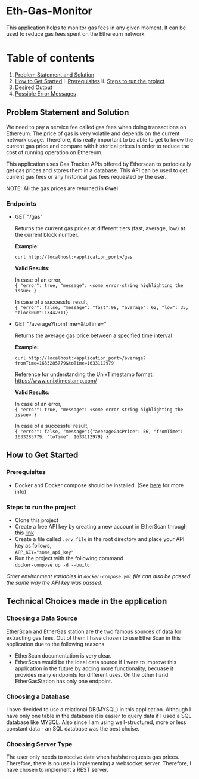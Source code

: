 # Eth-Gas-Monitor
This application helps to monitor gas fees in any given moment. It can be used to reduce gas fees spent on the Ethereum network

# Table of contents
1. [Problem Statement and Solution](#problem)
2. [How to Get Started](#started)
  i. [Prerequisites](#prerequisites)
  ii. [Steps to run the project](#steps)
4. [Desired Output](#output)
5. [ Possible Error Messages ](#errors)


## Problem Statement and Solution <a name="problem"/>

We need to pay a service fee called gas fees when doing transactions on Ethereum. The price of gas is very volatile and depends on the current network usage. Therefore, it is really important to be able to get to know the current gas price and compare with historical prices in order to reduce the cost of running operation on Ethereum.

This application uses Gas Tracker APIs offered by Etherscan to periodically get gas prices and stores them in a database. This API can be used to get current gas fees or any historical gas fees requested by the user.

NOTE: All the gas prices are returned in **Gwei**  

### Endpoints

- GET "/gas"   


  Returns the current gas prices at different tiers (fast, average, low) at the current block number.
  
  **Example:**  
  
   `curl http://localhost:<application_port>/gas`
    
  **Valid Results:**  
  
  In case of an error,    
   `{ "error": true, "message": <some error-string highlighting the issue> }`  
  
  In case of a successful result,  
  `{ "error": false, "message": "fast":98, "average": 62, "low": 35, "blockNum":13442311}`
  
- GET "/average?fromTime=&toTime="  


  Returns the average gas price between a specified time interval  
  
  **Example:**  
  
  `curl http://localhost:<application_port>/average?fromTime=1633285779&toTime=1633112979`
  
  Reference for understanding the UnixTimestamp format:  
  https://www.unixtimestamp.com/  
  
  **Valid Results:**  
  
  In case of an error,  
  `{ "error": true, "message": <some error-string highlighting the issue> }`  
  
  In case of a successful result,  
  `{ "error": false, "message":{"averageGasPrice": 56, "fromTime": 1633285779, "toTime": 1633112979} }`
 
 
 ## How to Get Started  <a name="started"/>
 
 ### Prerequisites <a name="prerequisites"/>
 
 - Docker and Docker compose should be installed. (See [here](https://docs.docker.com/compose/install/) for more info)

### Steps to run the project <a name="steps"/>

- Clone this project
- Create a free API key by creating a new account in EtherScan through this [link](https://docs.etherscan.io/getting-started/creating-an-account)
- Create a file called `.env_file` in the root directory and place your API key as follows,  
   `APP_KEY="some_api_key"`
- Run the project with the following command  
   `docker-compose up -d --build`

 _Other environment variables in `docker-compose.yml` file can also be passed the same way the API key was passed._
 
 ## Technical Choices made in the application
 
 ### Choosing a Data Source
 
 EtherScan and EtherGas station are the two famous sources of data for extracting gas fees. Out of them I have chosen to use EtherScan in this application due to the following reasons
 - EtherScan documentation is very clear.
 - EtherScan would be the ideal data source if I were to improve this application in the future by adding more functionality, becuase it provides many endpoints for different uses. On the other hand EtherGasStation has only one endpoint.

### Choosing a  Database

I have decided to use a relational DB(MYSQL) in this application. Although I have only one table in the database it is easier to query data if I used a SQL database like MYSQL. Also since I am using well-structured, more or less constant data - an SQL database was the best choise.

### Choosing Server Type

The user only needs to receive data when he/she requests gas prices. Therefore, there is no use in implementing a websocket server. Therefore, I have chosen to implement a REST server.
